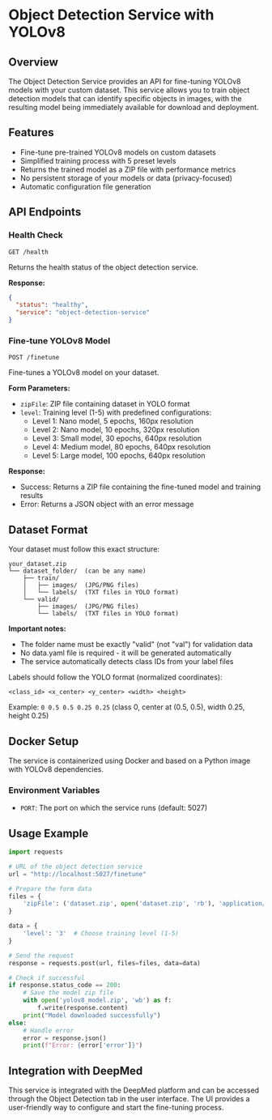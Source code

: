 # Object Detection Service with YOLOv8

## Overview

The Object Detection Service provides an API for fine-tuning YOLOv8 models with your custom dataset. This service allows you to train object detection models that can identify specific objects in images, with the resulting model being immediately available for download and deployment.

## Features

- Fine-tune pre-trained YOLOv8 models on custom datasets
- Simplified training process with 5 preset levels
- Returns the trained model as a ZIP file with performance metrics
- No persistent storage of your models or data (privacy-focused)
- Automatic configuration file generation

## API Endpoints

### Health Check

`GET /health`

Returns the health status of the object detection service.

**Response:**
```json
{
  "status": "healthy",
  "service": "object-detection-service"
}
```

### Fine-tune YOLOv8 Model

`POST /finetune`

Fine-tunes a YOLOv8 model on your dataset.

**Form Parameters:**
- `zipFile`: ZIP file containing dataset in YOLO format
- `level`: Training level (1-5) with predefined configurations:
  - Level 1: Nano model, 5 epochs, 160px resolution
  - Level 2: Nano model, 10 epochs, 320px resolution
  - Level 3: Small model, 30 epochs, 640px resolution
  - Level 4: Medium model, 80 epochs, 640px resolution
  - Level 5: Large model, 100 epochs, 640px resolution

**Response:**
- Success: Returns a ZIP file containing the fine-tuned model and training results
- Error: Returns a JSON object with an error message

## Dataset Format

Your dataset must follow this exact structure:

```
your_dataset.zip
└── dataset_folder/  (can be any name)
    ├── train/
    │   ├── images/  (JPG/PNG files)
    │   └── labels/  (TXT files in YOLO format)
    └── valid/
        ├── images/  (JPG/PNG files)
        └── labels/  (TXT files in YOLO format)
```

**Important notes:**
- The folder name must be exactly "valid" (not "val") for validation data
- No data.yaml file is required - it will be generated automatically
- The service automatically detects class IDs from your label files

Labels should follow the YOLO format (normalized coordinates):
```
<class_id> <x_center> <y_center> <width> <height>
```

Example: `0 0.5 0.5 0.25 0.25` (class 0, center at (0.5, 0.5), width 0.25, height 0.25)

## Docker Setup

The service is containerized using Docker and based on a Python image with YOLOv8 dependencies.

### Environment Variables

- `PORT`: The port on which the service runs (default: 5027)

## Usage Example

```python
import requests

# URL of the object detection service
url = "http://localhost:5027/finetune"

# Prepare the form data
files = {
    'zipFile': ('dataset.zip', open('dataset.zip', 'rb'), 'application/zip')
}

data = {
    'level': '3'  # Choose training level (1-5)
}

# Send the request
response = requests.post(url, files=files, data=data)

# Check if successful
if response.status_code == 200:
    # Save the model zip file
    with open('yolov8_model.zip', 'wb') as f:
        f.write(response.content)
    print("Model downloaded successfully")
else:
    # Handle error
    error = response.json()
    print(f"Error: {error['error']}")
```

## Integration with DeepMed

This service is integrated with the DeepMed platform and can be accessed through the Object Detection tab in the user interface. The UI provides a user-friendly way to configure and start the fine-tuning process. 